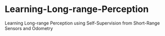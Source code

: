 # Learning-Long-range-Perception
Learning Long-range Perception using Self-Supervision from Short-Range Sensors and Odometry
